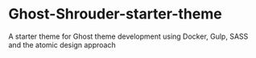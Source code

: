 # Ghost-Shrouder-starter-theme
A starter theme for Ghost theme development using Docker, Gulp, SASS and the atomic design approach
